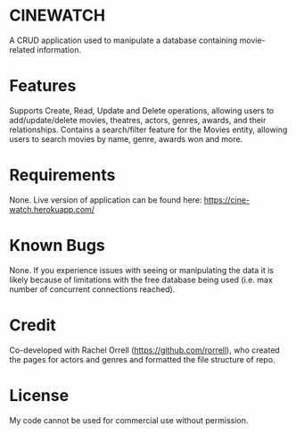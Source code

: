 # CINEWATCH
A CRUD application used to manipulate a database containing movie-related information. 

# Features
Supports Create, Read, Update and Delete operations, allowing users to add/update/delete movies, theatres, actors, genres, awards, and their relationships. Contains a search/filter feature for the Movies entity, allowing users to search movies by name, genre, awards won and more.

# Requirements
None. Live version of application can be found here: https://cine-watch.herokuapp.com/

# Known Bugs
None. If you experience issues with seeing or manipulating the data it is likely because of limitations with the free database being used (i.e. max number of concurrent connections reached).

# Credit
Co-developed with Rachel Orrell (https://github.com/rorrell), who created the pages for actors and genres and formatted the file structure of repo.

# License
My code cannot be used for commercial use without permission.
